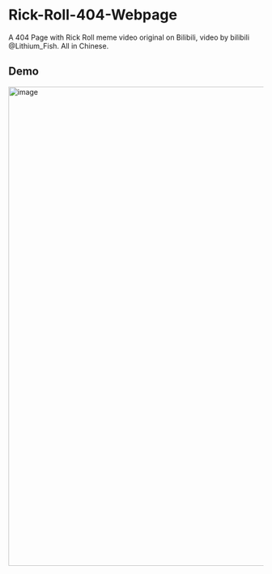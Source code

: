 # Rick-Roll-404-Webpage
A 404 Page with Rick Roll meme video original on Bilibili, video by bilibili @Lithium_Fish. All in Chinese.

## Demo
<img width="1582" height="947" alt="image" src="https://github.com/user-attachments/assets/7fb3dec7-d2e1-4c29-8409-4a1dff991183" />
